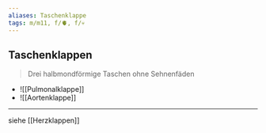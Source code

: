 ```yaml
---
aliases: Taschenklappe
tags: m/m11, f/🫀, f/💀
---
```

## Taschenklappen
> Drei halbmondförmige Taschen ohne Sehnenfäden
- ![[Pulmonalklappe]]
- ![[Aortenklappe]]
---
siehe [[Herzklappen]]